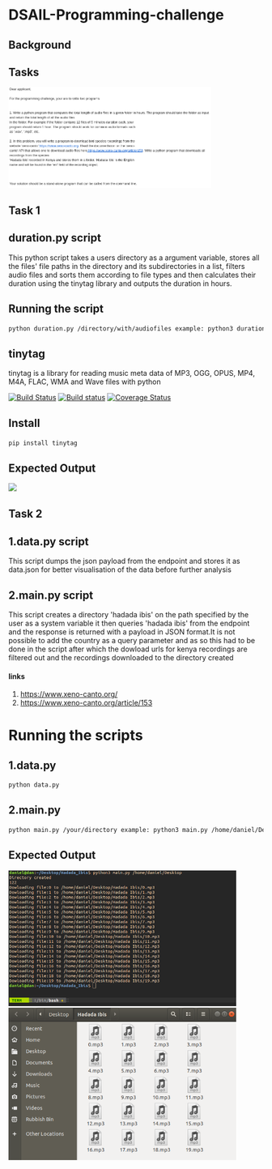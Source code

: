 # DSAIL-Programming-challenge
## Background
## Tasks
<img src="https://github.com/DanNduati/DSAIL-Programming-challenge/blob/master/challenge.png" width="400">

## Task 1
## duration.py script
This python script takes a users directory as a argument variable, stores all the files' file paths in the directory and its subdirectories in a list, filters audio files and sorts them according to file types and then calculates their duration using the tinytag library and outputs the duration in hours.
## Running the script
```bash
python duration.py /directory/with/audiofiles example: python3 duration.py /home/daniel/Desktop/dsail
```
## tinytag 
tinytag is a library for reading music meta data of MP3, OGG, OPUS, MP4, M4A, FLAC, WMA and Wave files with python

[![Build Status](https://travis-ci.org/devsnd/tinytag.png?branch=master)](https://travis-ci.org/devsnd/tinytag)
[![Build status](https://ci.appveyor.com/api/projects/status/w9y2kg97869g1edj?svg=true)](https://ci.appveyor.com/project/devsnd/tinytag)
[![Coverage Status](https://coveralls.io/repos/devsnd/tinytag/badge.png)](https://coveralls.io/r/devsnd/tinytag)

Install
-------

```pip install tinytag```

## Expected Output
<img src="https://github.com/DanNduati/DSAIL-Programming-challenge/blob/master/dan.png" width="600">

## Task 2
## 1.data.py script

This script dumps the json payload from the endpoint and stores it as data.json for better visualisation of the data before further analysis

## 2.main.py script

This script creates a directory 'hadada ibis' on the path specified by the user as a system variable it then queries 'hadada ibis' from the endpoint and the response is returned with a payload in JSON format.It is not possible to add the country as a query parameter and as so this had to be done in the script after which the dowload urls for kenya recordings are filtered out and the recordings downloaded to the directory created
#### links
1. https://www.xeno-canto.org/
2. https://www.xeno-canto.org/article/153
# Running the scripts
## 1.data.py
```bash
python data.py
```
## 2.main.py
```bash
python main.py /your/directory example: python3 main.py /home/daniel/Desktop
```
## Expected Output
<img src="https://github.com/DanNduati/DSAIL-Programming-challenge/blob/master/output.png" width="450">
<img src="https://github.com/DanNduati/DSAIL-Programming-challenge/blob/master/dir.png" width="450">
